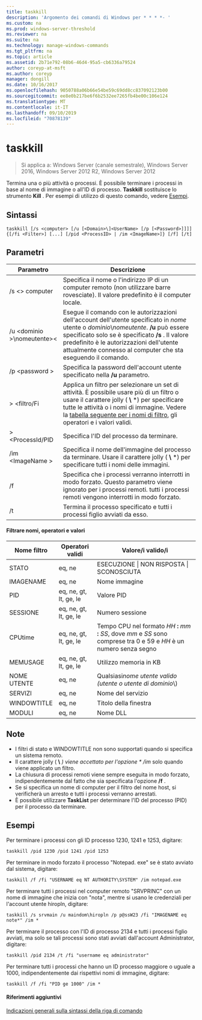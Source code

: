 ```yaml
---
title: taskkill
description: 'Argomento dei comandi di Windows per * * * *- '
ms.custom: na
ms.prod: windows-server-threshold
ms.reviewer: na
ms.suite: na
ms.technology: manage-windows-commands
ms.tgt_pltfrm: na
ms.topic: article
ms.assetid: 2b71e792-08b6-46d4-95a5-cb6336a79524
author: coreyp-at-msft
ms.author: coreyp
manager: dongill
ms.date: 10/16/2017
ms.openlocfilehash: 9050788a06b66e54be59c69dd8cc837092123b00
ms.sourcegitcommit: ee8e0b217be6f6b2532ee7265fb4be00c106e124
ms.translationtype: MT
ms.contentlocale: it-IT
ms.lasthandoff: 09/10/2019
ms.locfileid: "70878139"
---
```

# <a name="taskkill"></a>taskkill

>Si applica a: Windows Server (canale semestrale), Windows Server 2016, Windows Server 2012 R2, Windows Server 2012

Termina una o più attività o processi. È possibile terminare i processi in base al nome di immagine o all'ID di processo. **Taskkill** sostituisce lo strumento **Kill** .
Per esempi di utilizzo di questo comando, vedere [Esempi](#examples).

## <a name="syntax"></a>Sintassi

```
taskkill [/s <computer> [/u [<Domain>\]<UserName> [/p [<Password>]]]] {[/fi <Filter>] [...] [/pid <ProcessID> | /im <ImageName>]} [/f] [/t]
```

## <a name="parameters"></a>Parametri

|         Parametro         |                                                                                                                                        Descrizione                                                                                                                                        |
|---------------------------|-------------------------------------------------------------------------------------------------------------------------------------------------------------------------------------------------------------------------------------------------------------------------------------------|
|      /s \<> computer       |                                                                                    Specifica il nome o l'indirizzo IP di un computer remoto (non utilizzare barre rovesciate). Il valore predefinito è il computer locale.                                                                                     |
| /u \<dominio >\\nomeutente>\< | Esegue il comando con le autorizzazioni dell'account dell'utente specificato in *nome* utente o *dominio*\\*nomeutente*. **/u** può essere specificato solo se è specificato **/s** . Il valore predefinito è le autorizzazioni dell'utente attualmente connesso al computer che sta eseguendo il comando. |
|      /p \<password >       |                                                                                                   Specifica la password dell'account utente specificato nella **/u** parametro.                                                                                                   |
|       > \<filtro/Fi       |          Applica un filtro per selezionare un set di attività. È possibile usare più di un filtro o usare il carattere jolly ( **\\** \*) per specificare tutte le attività o i nomi di immagine. Vedere la [tabella seguente per i nomi di filtro](#filter-names-operators-and-values), gli operatori e i valori validi.           |
|     > \<ProcessId/PID     |                                                                                                                 Specifica l'ID del processo da terminare.                                                                                                                 |
|     /im \<ImageName >      |                                                                                Specifica il nome dell'immagine del processo da terminare. Usare il carattere jolly ( **\\** \*) per specificare tutti i nomi delle immagini.                                                                                |
|            /f             |                                                                    Specifica che i processi verranno interrotti in modo forzato. Questo parametro viene ignorato per i processi remoti. tutti i processi remoti vengono interrotti in modo forzato.                                                                     |
|            /t             |                                                                                                          Termina il processo specificato e tutti i processi figlio avviati da esso.                                                                                                          |

#### <a name="filter-names-operators-and-values"></a>Filtrare nomi, operatori e valori

| Nome filtro |    Operatori validi     |                                                                Valore/i valido/i                                                                |
|-------------|------------------------|----------------------------------------------------------------------------------------------------------------------------------------------|
|   STATO    |         eq, ne         |                                                 ESECUZIONE &#124; NON RISPOSTA &#124; SCONOSCIUTA                                                 |
|  IMAGENAME  |         eq, ne         |                                                                  Nome immagine                                                                  |
|     PID     | eq, ne, gt, lt, ge, le |                                                                  Valore PID                                                                   |
|   SESSIONE   | eq, ne, gt, lt, ge, le |                                                                Numero sessione                                                                |
|   CPUtime   | eq, ne, gt, lt, ge, le | Tempo CPU nel formato <em>HH</em> **:** <em>mm</em> **:** <em>SS</em>, dove *mm* e *SS* sono comprese tra 0 e 59 e *HH* è un numero senza segno |
|  MEMUSAGE   | eq, ne, gt, lt, ge, le |                                                              Utilizzo memoria in KB                                                              |
|  NOME UTENTE   |         eq, ne         |                                               Qualsiasi*nome utente* *valido (utente o utente di* *dominio*\\)                                               |
|  SERVIZI   |         eq, ne         |                                                                 Nome del servizio                                                                 |
| WINDOWTITLE |         eq, ne         |                                                                 Titolo della finestra                                                                 |
|   MODULI   |         eq, ne         |                                                                   Nome DLL                                                                   |

## <a name="remarks"></a>Note
* I filtri di stato e WINDOWTITLE non sono supportati quando si specifica un sistema remoto.
* Il carattere jolly ( **\\** <em>) viene accettato per l'opzione * */im</em>*  solo quando viene applicato un filtro.
* La chiusura di processi remoti viene sempre eseguita in modo forzato, indipendentemente dal fatto che sia specificata l'opzione **/f** .
* Se si specifica un nome di computer per il filtro del nome host, si verificherà un arresto e tutti i processi verranno arrestati.
* È possibile utilizzare **TaskList** per determinare l'ID del processo (PID) per il processo da terminare.

## <a name="examples"></a>Esempi

Per terminare i processi con gli ID processo 1230, 1241 e 1253, digitare:

```
taskkill /pid 1230 /pid 1241 /pid 1253
```

Per terminare in modo forzato il processo "Notepad. exe" se è stato avviato dal sistema, digitare:

```
taskkill /f /fi "USERNAME eq NT AUTHORITY\SYSTEM" /im notepad.exe
```

Per terminare tutti i processi nel computer remoto "SRVPRINC" con un nome di immagine che inizia con "nota", mentre si usano le credenziali per l'account utente hiropln, digitare:

```
taskkill /s srvmain /u maindom\hiropln /p p@ssW23 /fi "IMAGENAME eq note*" /im *
```

Per terminare il processo con l'ID di processo 2134 e tutti i processi figlio avviati, ma solo se tali processi sono stati avviati dall'account Administrator, digitare:

```
taskkill /pid 2134 /t /fi "username eq administrator"
```

Per terminare tutti i processi che hanno un ID processo maggiore o uguale a 1000, indipendentemente dai rispettivi nomi di immagine, digitare:

```
taskkill /f /fi "PID ge 1000" /im *
```

#### <a name="additional-references"></a>Riferimenti aggiuntivi
[Indicazioni generali sulla sintassi della riga di comando](command-line-syntax-key.md)
